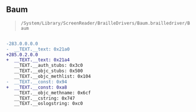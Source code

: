 ## Baum

> `/System/Library/ScreenReader/BrailleDrivers/Baum.brailledriver/Baum`

```diff

-283.0.0.0.0
-  __TEXT.__text: 0x21a0
+285.0.2.0.0
+  __TEXT.__text: 0x21a4
   __TEXT.__auth_stubs: 0x3c0
   __TEXT.__objc_stubs: 0x500
   __TEXT.__objc_methlist: 0x104
-  __TEXT.__const: 0x94
+  __TEXT.__const: 0xa8
   __TEXT.__objc_methname: 0x6cf
   __TEXT.__cstring: 0x747
   __TEXT.__oslogstring: 0xc0

```
